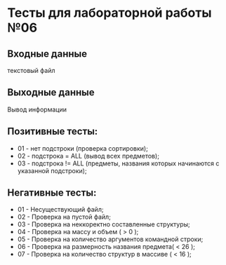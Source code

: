 # Тесты для лабораторной работы №06

## Входные данные
текстовый файл

## Выходные данные
Вывод информации

## Позитивные тесты:
- 01 - нет подстроки (проверка сортировки);
- 02 - подстрока = ALL (вывод всех предметов);
- 03 - подстрока != ALL (предметы, названия которых начинаются с указанной подстроки);

## Негативные тесты:
- 01 - Несуществующий файл;
- 02 - Проверка на пустой файл;
- 03 - Проверка на неккоректно составленные структуры;
- 04 - Проверка на массу и объем ( > 0 );
- 05 - Проверка на количество аргументов командной строки;
- 06 - Проверка на размерность названия предмета( < 26 );
- 07 - Проверка на количество структур в массиве ( < 16 );